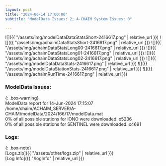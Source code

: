 ```yaml
---
layout: post
title: "2024-06-14 17:00:00"
subtitle: "ModelData Issues: 2; A-CHAIM System Issues: 0"

---
```


![]({{ "/assets/img/modelDataDataStatsShort-2416617.png" | relative_url }})
![]({{ "/assets/img/achaimDataStatsShort-2416617.png" | relative_url }})
![]({{ "/assets/img/achaimDataStatsLong00-2416617.png" | relative_url }})
![]({{ "/assets/img/achaimDataStatsLong01-2416617.png" | relative_url }})
![]({{ "/assets/img/achaimDataStatsLong02-2416617.png" | relative_url }})
![]({{ "/assets/img/modelDataDataStats-2416617.png" | relative_url }})
![]({{ "/assets/img/modelDataStationStats-2416617.png" | relative_url }})
![]({{ "/assets/img/achaimRunTime-2416617.png" | relative_url }})


### ModelData Issues:  
  
{: .box-warning}  
 ModelData report for 14-Jun-2024 17:15:07   
 /home/chaim/ACHAIM_SERVER/A-CHAIM/modelData/2024/166/17/modelData.mat   
 0% of all possible stations for IONO were downloaded. x5236   
 0% of all possible stations for SENTINEL were downloaded. x4691   
  


### Logs:  
  
{: .box-note}  
[Logs.zip]({{ "/assets/other/logs.zip" | relative_url }})  
[Log Info]({{ "/logInfo" | relative_url }})  
